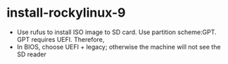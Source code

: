 # install-rockylinux-9

- Use rufus to install ISO image to SD card. Use partition scheme:GPT.  GPT requires UEFI. Therefore,
- In BIOS, choose UEFI + legacy; otherwise the machine will not see the SD reader
